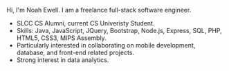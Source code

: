 Hi, I'm Noah Ewell.
I am a freelance full-stack software engineer.
- SLCC CS Alumni, current CS Univeristy Student.
- Skills: Java, JavaScript, JQuery, Bootstrap, Node.js, Express, SQL, PHP, HTML5, CSS3, MIPS Assembly.
- Particularly interested in collaborating on mobile development, database, and front-end related projects.
- Strong interest in data analytics.
